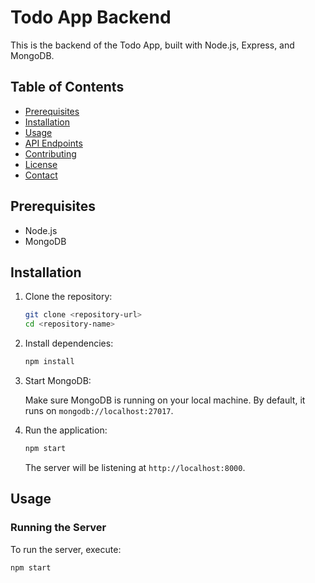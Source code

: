 # Todo App Backend

This is the backend of the Todo App, built with Node.js, Express, and MongoDB.

## Table of Contents

- [Prerequisites](#prerequisites)
- [Installation](#installation)
- [Usage](#usage)
- [API Endpoints](#api-endpoints)
- [Contributing](#contributing)
- [License](#license)
- [Contact](#contact)

## Prerequisites

- Node.js
- MongoDB

## Installation

1. Clone the repository:

    ```bash
    git clone <repository-url>
    cd <repository-name>
    ```

2. Install dependencies:

    ```bash
    npm install
    ```

3. Start MongoDB:

    Make sure MongoDB is running on your local machine. By default, it runs on `mongodb://localhost:27017`.

4. Run the application:

    ```bash
    npm start
    ```

    The server will be listening at `http://localhost:8000`.

## Usage

### Running the Server

To run the server, execute:

```bash
npm start
